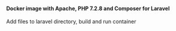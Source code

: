 #### Docker image with Apache, PHP 7.2.8 and Composer for Laravel

Add files to laravel directory, build and run container